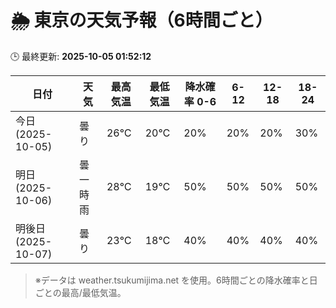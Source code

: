 # 🌦️ 東京の天気予報（6時間ごと）

🕒 最終更新: **2025-10-05 01:52:12**

| 日付 | 天気 | 最高気温 | 最低気温 | 降水確率 0-6 | 6-12 | 12-18 | 18-24 |
|------|------|----------|----------|------------|------|------|------|
| 今日 (2025-10-05) | 曇り | 26℃ | 20℃ | 20% | 20% | 20% | 30% |
| 明日 (2025-10-06) | 曇一時雨 | 28℃ | 19℃ | 50% | 50% | 50% | 50% |
| 明後日 (2025-10-07) | 曇り | 23℃ | 18℃ | 40% | 40% | 40% | 40% |

> ※データは weather.tsukumijima.net を使用。6時間ごとの降水確率と日ごとの最高/最低気温。